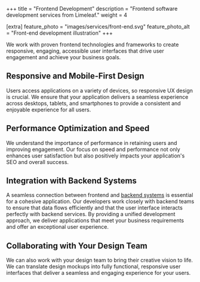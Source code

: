 +++
title = "Frontend Development"
description = "Frontend software development services from Limeleaf."
weight = 4

[extra]
feature_photo = "images/services/front-end.svg"
feature_photo_alt = "Front-end development illustration"
+++

We work with proven frontend technologies and frameworks to create responsive, engaging, accessible user interfaces that drive user engagement and achieve your business goals.

## Responsive and Mobile-First Design

Users access applications on a variety of devices, so responsive UX design is crucial. We ensure that your application delivers a seamless experience across desktops, tablets, and smartphones to provide a consistent and enjoyable experience for all users.

## Performance Optimization and Speed

We understand the importance of performance in retaining users and improving engagement. Our focus on speed and performance not only enhances user satisfaction but also positively impacts your application's SEO and overall success.

## Integration with Backend Systems

A seamless connection between frontend and [backend systems](/services/backend-development/ "Backend development services") is essential for a cohesive application. Our developers work closely with backend teams to ensure that data flows efficiently and that the user interface interacts perfectly with backend services. By providing a unified development approach, we deliver applications that meet your business requirements and offer an exceptional user experience.

## Collaborating with Your Design Team

We can also work with your design team to bring their creative vision to life. We can translate design mockups into fully functional, responsive user interfaces that deliver a seamless and engaging experience for your users.

